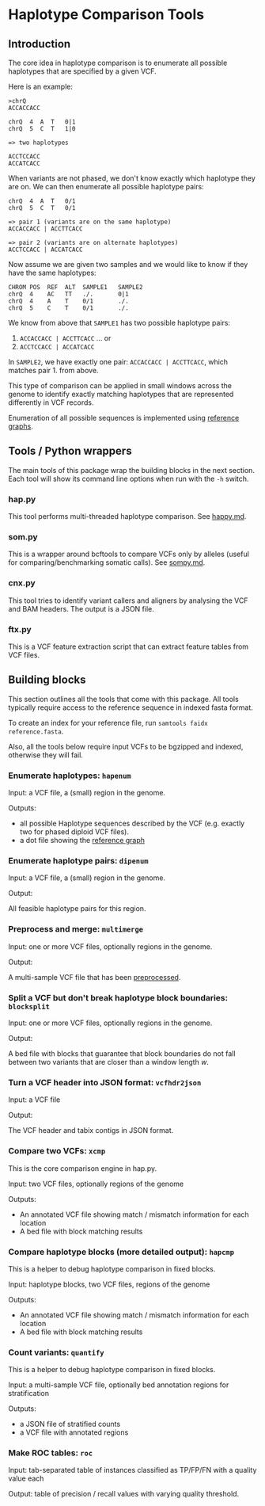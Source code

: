 Haplotype Comparison Tools
==========================

Introduction
------------

The core idea in haplotype comparison is to enumerate all possible haplotypes
that are specified by a given VCF.

Here is an example:

```
>chrQ
ACCACCACC

chrQ  4  A  T   0|1
chrQ  5  C  T   1|0

=> two haplotypes

ACCTCCACC
ACCATCACC
```

When variants are not phased, we don't know exactly which haplotype they are on.
We can then enumerate all possible haplotype pairs:

```
chrQ  4  A  T   0/1
chrQ  5  C  T   0/1

=> pair 1 (variants are on the same haplotype)
ACCACCACC | ACCTTCACC

=> pair 2 (variants are on alternate haplotypes)
ACCTCCACC | ACCATCACC
```

Now assume we are given two samples and we would like to know if they have the
same haplotypes:

```
CHROM POS  REF  ALT  SAMPLE1   SAMPLE2
chrQ  4    AC   TT   ./.       0|1
chrQ  4    A    T    0/1       ./.
chrQ  5    C    T    0/1       ./.
```

We know from above that `SAMPLE1` has two possible haplotype pairs:

1.  `ACCACCACC | ACCTTCACC` ... or
2.  `ACCTCCACC | ACCATCACC`

In `SAMPLE2`, we have exactly one pair: `ACCACCACC | ACCTTCACC`, which matches
pair 1. from above.

This type of comparison can be applied in small windows across the genome to
identify exactly matching haplotypes that are represented differently in VCF
records.

Enumeration of all possible sequences is implemented using
[reference graphs](refgraph.md).

Tools / Python wrappers
-----------------------

The main tools of this package wrap the building blocks in the next section.
Each tool will show its command line options when run with the `-h` switch.

### hap.py

This tool performs multi-threaded haplotype comparison. See
[happy.md](happy.md).

### som.py

This is a wrapper around bcftools to compare VCFs only by alleles (useful for
comparing/benchmarking somatic calls). See [sompy.md](sompy.md).

### cnx.py

This tool tries to identify variant callers and aligners by analysing the VCF
and BAM headers. The output is a JSON file.

### ftx.py

This is a VCF feature extraction script that can extract feature tables from
VCF files.

Building blocks
---------------

This section outlines all the tools that come with this package. All tools
typically require access to the reference sequence in indexed fasta format.

To create an index for your reference file, run
`samtools faidx reference.fasta`.

Also, all the tools below require input VCFs to be bgzipped and indexed,
otherwise they will fail.

### Enumerate haplotypes: `hapenum`

Input: a VCF file, a (small) region in the genome.

Outputs:

*  all possible Haplotype sequences described by the VCF (e.g. exactly two
   for phased diploid VCF files).
*  a dot file showing the [reference graph](refgraph.md)


### Enumerate haplotype pairs: `dipenum`

Input: a VCF file, a (small) region in the genome.

Output:

All feasible haplotype pairs for this region.

### Preprocess and merge: `multimerge`

Input: one or more VCF files, optionally regions in the genome.

Output:

A multi-sample VCF file that has been [preprocessed](normalisation.md).

### Split a VCF but don't break haplotype block boundaries: `blocksplit`

Input: one or more VCF files, optionally regions in the genome.

Output:

A bed file with blocks that guarantee that block boundaries do not fall between
two variants that are closer than a window length *w*.

### Turn a VCF header into JSON format: `vcfhdr2json`

Input: a VCF file

Output:

The VCF header and tabix contigs in JSON format.

### Compare two VCFs: `xcmp`

This is the core comparison engine in hap.py.

Input: two VCF files, optionally regions of the genome

Outputs:

*   An annotated VCF file showing match / mismatch information for each location
*   A bed file with block matching results

### Compare haplotype blocks (more detailed output): `hapcmp`

This is a helper to debug haplotype comparison in fixed blocks.

Input: haplotype blocks, two VCF files, regions of the genome

Outputs:

*   An annotated VCF file showing match / mismatch information for each location
*   A bed file with block matching results

### Count variants: `quantify`

This is a helper to debug haplotype comparison in fixed blocks.

Input: a multi-sample VCF file, optionally bed annotation regions for
       stratification

Outputs:

*  a JSON file of stratified counts
*  a VCF file with annotated regions

### Make ROC tables: `roc`

Input: tab-separated table of instances classified as TP/FP/FN with a quality
       value each

Output: table of precision / recall values with varying quality threshold.
